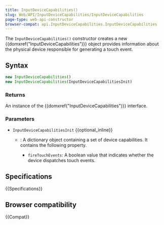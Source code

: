 ```yaml
---
title: InputDeviceCapabilities()
slug: Web/API/InputDeviceCapabilities/InputDeviceCapabilities
page-type: web-api-constructor
browser-compat: api.InputDeviceCapabilities.InputDeviceCapabilities
---
```

The `InputDeviceCapabilities()` constructor creates a new
{{domxref("InputDeviceCapabilities")}} object provides information about the physical
device responsible for generating a touch event.

## Syntax

```js
new InputDeviceCapabilities()
new InputDeviceCapabilities(InputDeviceCapabilitiesInit)
```

### Returns

An instance of the {{domxref("InputDeviceCapabilities")}} interface.

### Parameters

- `InputDeviceCapabilitiesInit` {{optional_inline}}

  - : A dictionary object containing a set of device capabilities. It contains the
    following property.

    - `fireTouchEvents`: A boolean value that indicates
      whether the device dispatches touch events.

## Specifications

{{Specifications}}

## Browser compatibility

{{Compat}}
